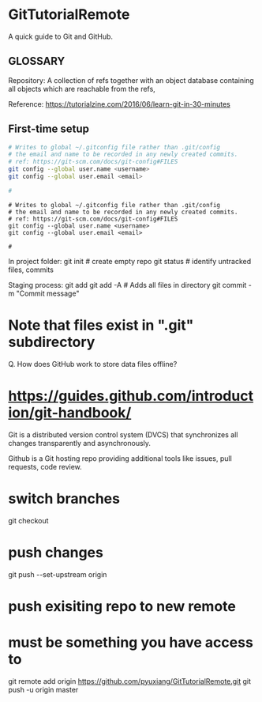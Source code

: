 # GitTutorialRemote
A quick guide to Git and GitHub.

## GLOSSARY
Repository: A collection of refs together with an object database containing all objects which are reachable from the refs,




Reference: https://tutorialzine.com/2016/06/learn-git-in-30-minutes
## First-time setup
```bash
# Writes to global ~/.gitconfig file rather than .git/config
# the email and name to be recorded in any newly created commits.
# ref: https://git-scm.com/docs/git-config#FILES
git config --global user.name <username>
git config --global user.email <email>

#
```

```
# Writes to global ~/.gitconfig file rather than .git/config
# the email and name to be recorded in any newly created commits.
# ref: https://git-scm.com/docs/git-config#FILES
git config --global user.name <username>
git config --global user.email <email>

#
```


In project folder:
git init     # create empty repo
git status   # identify untracked files, commits

Staging process:
git add <file>
git add -A   # Adds all files in directory
git commit -m "Commit message"

# Note that files exist in ".git" subdirectory

Q. How does GitHub work to store data files offline?
# https://guides.github.com/introduction/git-handbook/

Git is a distributed version control system (DVCS)
that synchronizes all changes transparently and asynchronously.

Github is a Git hosting repo providing additional tools like issues,
pull requests, code review.

# switch branches
git checkout <branch>

# push changes
git push --set-upstream origin <branch>

# push exisiting repo to new remote
# must be something you have access to
git remote add origin https://github.com/pyuxiang/GitTutorialRemote.git
git push -u origin master
